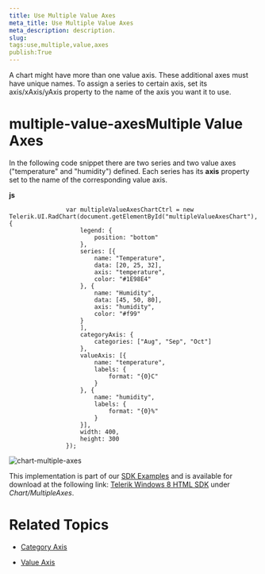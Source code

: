```yaml
---
title: Use Multiple Value Axes
meta_title: Use Multiple Value Axes
meta_description: description.
slug: 
tags:use,multiple,value,axes
publish:True
---
```



A chart might have more than one value axis. These additional axes must have unique names. To assign a series to certain axis, set its
				axis/xAxis/yAxis property to the name of the axis you want it to use. 
			

# multiple-value-axesMultiple Value Axes

In the following code snippet there are two series and two value axes ("temperature" and "humidity") defined. Each series has its 
					__axis__ property set to the name of the corresponding value axis.
			


 __js__
    


					var multipleValueAxesChartCtrl = new Telerik.UI.RadChart(document.getElementById("multipleValueAxesChart"), {
						legend: {
							position: "bottom"
						},
						series: [{
							name: "Temperature",
							data: [20, 25, 32],
							axis: "temperature",
							color: "#1E98E4"
						}, {
							name: "Humidity",
							data: [45, 50, 80],
							axis: "humidity",
							color: "#f99"
						}
						],
						categoryAxis: {
							categories: ["Aug", "Sep", "Oct"]
						},
						valueAxis: [{
							name: "temperature",
							labels: {
								format: "{0}C"
							}
						}, {
							name: "humidity",
							labels: {
								format: "{0}%"
							}
						}],
						width: 400,
						height: 300
					});

![chart-multiple-axes](../Media/Controls\Chart\chart-multiple-axes.png)

This implementation is part of our
          [SDK Examples](78ad1869-5dec-42ff-b17a-cc19d395089e) and is available for download at the following link:
          [Telerik Windows 8 HTML SDK](https://github.com/telerik/win8-html-sdk/tree/master) under *Chart/MultipleAxes*.
        

# Related Topics

 * [Category Axis]({{slug:category-axis}})

 * [Value Axis]({{slug:value-axis}})

